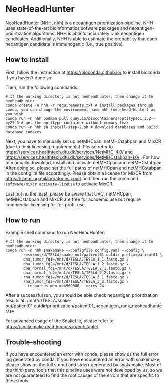 # NeoHeadHunter

NeoHeadHunter (NHH, nhh) is a neoantigen prioritization pipeline. NHH uses state-of-the-art bioinformatics sofware packages and neoantigen-prioritization algorithms. NHH is able to accurately rank neoantigen candidates. Additionally, NHH is able to estimate the probability that each neoantigen candidate is immunogenic (i.e., true positive). 

## How to install

First, follow the instruction at https://bioconda.github.io/ to install bioconda if you haven't done so.

Then, run the following commands: 
```
# If the working directory is not neoheadhunter, then change it to neoheadhunter
conda create -n nhh -r requirements.txt # install packages through conda, you can change the environment name nhh (neo-head-hunter) as you wish
conda run -n nhh podman pull quay.io/biocontainers/optitype:1.3.2--py27_3 # get the optitype container without memory leak
conda run -n hhh sh install-step-2.sh # download databases and build database indexes
```

Next, you have to manually set up netMHCpan, netMHCstabpan and MixCR (due to their licensing requirements). 
Please refer to https://services.healthtech.dtu.dk/services/NetMHC-4.0/ and https://services.healthtech.dtu.dk/services/NetMHCstabpan-1.0/ . For how to manually download, install and activate netMHCpan and netMHCstabpan. After doing so, please set the full paths of netMHCpan and netMHCstabpan in the config.ini file accordingly. Please obtain a license for MixCR from https://licensing.milaboratories.com/ and then run the command ```software/mixcr activate-license``` to activate MixCR. 

Last but no the least, please be aware that UVC, netMHCpan, netMHCstabpan and MixCR are free for academic use but require commercial licensing for for-profit use. 

## How to run

Example shell command to run NeoHeadHunter: 
```
# If the working directory is not neoheadhunter, then change it to neoheadhunter
conda run -n hhh snakemake --configfile config.yaml --config \
		res=/mnt/d/TESLA/snake-out/patient01.outdir prefix=patient01 \
		dna_tumor_fq1=/mnt/d/TESLA/TESLA_1_1.fastq.gz \
		dna_tumor_fq2=/mnt/d/TESLA/TESLA_1_2.fastq.gz \
		dna_normal_fq1=/mnt/d/TESLA/TESLA_2_1.fastq.gz \
		dna_normal_fq2=/mnt/d/TESLA/TESLA_2_2.fastq.gz \
		rna_tumor_fq1=/mnt/d/TESLA/TESLA_3_1.fastq.gz \
		rna_tumor_fq2=/mnt/d/TESLA/TESLA_3_2.fastq.gz \
		--resources mem_mb=960000 --cores 24
```
After a successful run, you should be able check neoantigen prioritization results at: /mnt/d/TESLA/snake-out/patient01.outdir/prioritization/patient01_neoantigen_rank_neoheadhunter.tsv

For advanced usage of the Snakefile, please refer to https://snakemake.readthedocs.io/en/stable/ 

## Trouble-shooting

If you have encountered an error with conda, please show us the full error log generated by conda. If you have encountered an error with snakemake, please show us the full stdout and stderr generated by snakemake. Most of the third-party tools that this pipeline uses were not developed by us, so we are not guaranteed to find the root causes of the errors that are specific to these tools. 


